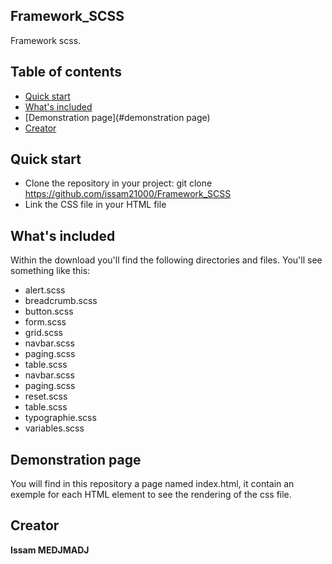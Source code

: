 
## Framework_SCSS

Framework scss.

## Table of contents

- [Quick start](#quick-start)
- [What's included](#whats-included)
- [Demonstration page](#demonstration page)
- [Creator](#creator)

## Quick start

- Clone the repository in your project: git clone https://github.com/issam21000/Framework_SCSS
- Link the CSS file in your HTML file 

## What's included

Within the download you'll find the following directories and files. You'll see something like this:

+ alert.scss
+ breadcrumb.scss
+ button.scss
+ form.scss
+ grid.scss
+ navbar.scss
+ paging.scss
+ table.scss
+ navbar.scss
+ paging.scss
+ reset.scss
+ table.scss
+ typographie.scss
+ variables.scss


## Demonstration page

You will find in this repository a page named index.html, it contain an exemple for each HTML element to see the rendering of the css file.

## Creator

**Issam MEDJMADJ**

